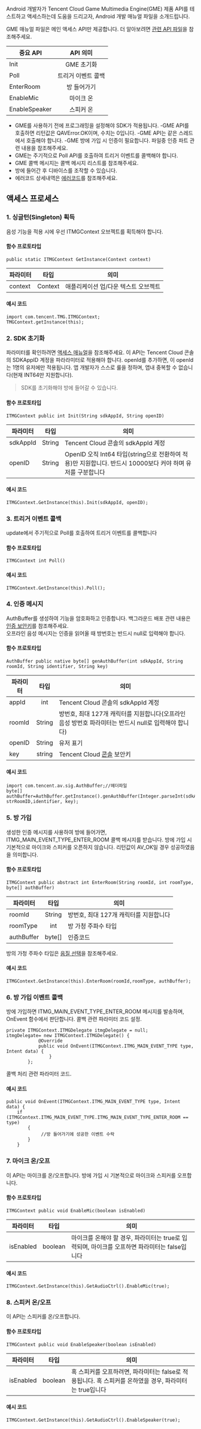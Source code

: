 Android 개발자가 Tencent Cloud Game Multimedia Engine(GME) 제품 API를 테스트하고 액세스하는데 도움을 드리고자, Android 개발 매뉴얼 파일을 소개드립니다. 



GME 매뉴얼 파일은 메인 액세스 API만 제공합니다. 더 알아보려면 [관련 API 파일](https://intl.cloud.tencent.com/document/product/607/15210)을 참조해주세요.

|중요 API     | API 의미|
| ------------- |:-------------:|
|Init    |GME 초기화 |
|Poll    |트리거 이벤트 콜백|
|EnterRoom |방 들어가기  |
|EnableMic |마이크 온 |
|EnableSpeaker|스피커 온 |

>
- GME를 사용하기 전에 프로그래밍을 설정해야 SDK가 적용됩니다.
-GME API를 호출하면 리턴값은 QAVError.OK이며, 수치는 0입니다.
-GME API는 같은 스레드에서 호출해야 합니다.
-GME 방에 가입 시 인증이 필요합니다. 파일중 인증 파트 관련 내용을 참조해주세요.
- GME는 주기적으로 Poll API를 호출하여 트리거 이벤트를 콜백해야 합니다.
- GME 콜백 메시지는 콜백 메시지 리스트를 참조해주세요.
- 방에 들어간 후 디바이스를 조작할 수 있습니다.
- 에러코드 상세내역은 [에러코드](https://intl.cloud.tencent.com/document/product/607/15173)를 참조해주세요.

## 액세스 프로세스

### 1. 싱글턴(Singleton) 획득
음성 기능을 적용 시에 우선 ITMGContext 오브젝트를 획득해야 합니다.
####  함수 프로토타입 

```
public static ITMGContext GetInstance(Context context)
```

|파라미터     | 타입         |의미|
| ------------- |:-------------:|-------------|
| context    |Context |애플리케이션 업/다운 텍스트 오브젝트|


####  예시 코드  

```
import com.tencent.TMG.ITMGContext; 
TMGContext.getInstance(this);
```

### 2. SDK 초기화

파라미터를 확인하려면 [액세스 매뉴얼](https://intl.cloud.tencent.com/document/product/607/10782)을 참조해주세요.
이 API는 Tencent Cloud 콘솔의 SDKAppID 계정을 파라라미터로 적용해야 합니다. openId를 추가하면, 이 openId는 1명의 유저에만 적용됩니다. 앱 개발자가 스스로 룰을 정하며, 앱내 중복할 수 없습니다(현재 INT64만 지원합니다).
>SDK를 초기화해야 방에 들어갈 수 있습니다.
####  함수 프로토타입

```
ITMGContext public int Init(String sdkAppId, String openID)
```

|파라미터     | 타입         |의미|
| ------------- |:-------------:|-------------|
| sdkAppId    |String  |Tencent Cloud 콘솔의 sdkAppId 계정|
| openID    |String  |OpenID 오직 Int64 타입(string으로 전환하여 적용)만 지원합니다. 반드시 10000보다 커야 하며 유저를 구분합니다|

####  예시 코드 


```
ITMGContext.GetInstance(this).Init(sdkAppId, openID);
```
### 3. 트리거 이벤트 콜백
update에서 주기적으로 Poll를 호출하여 트리거 이벤트를 콜백합니다

####  함수 프로토타입

```
ITMGContext int Poll()
```
####  예시 코드
```
ITMGContext.GetInstance(this).Poll();
```

### 4. 인증 메시지
AuthBuffer를 생성하여 기능을 암호화하고 인증합니다. 백그라운드 배포 관련 내용은 [인증 보안키](https://intl.cloud.tencent.com/document/product/607/12218)를 참조해주세요.    
오프라인 음성 메시지는 인증을 읽어올 때 방번호는 반드시 null로 입력해야 합니다.

#### 함수 프로토타입
```
AuthBuffer public native byte[] genAuthBuffer(int sdkAppId, String roomId, String identifier, String key)
```
|파라미터     | 타입         |의미|
| ------------- |:-------------:|-------------|
| appId    |int   |Tencent Cloud 콘솔의 sdkAppId 계정|
| roomId    |String   |방번호, 최대 127개 캐릭터를 지원합니다(오프라인 음성 방번호 파라미터는 반드시 null로 입력해야 합니다)|
| openID    |String |유저 표기|
| key    |string |Tencent Cloud [콘솔](https://console.cloud.tencent.com/gamegme) 보안키|


####  예시 코드  
```
import com.tencent.av.sig.AuthBuffer;//헤더파일
byte[] authBuffer=AuthBuffer.getInstance().genAuthBuffer(Integer.parseInt(sdkAppId), strRoomID,identifier, key);
```


### 5. 방 가입
생성한 인증 메시지를 사용하여 방에 들어가면, ITMG_MAIN_EVENT_TYPE_ENTER_ROOM 콜백 메시지를 받습니다. 방에 가입 시 기본적으로 마이크와 스피커를 오픈하지 않습니다. 리턴값이 AV_OK일 경우 성공하였음을 의미합니다. 

####  함수 프로토타입
```
ITMGContext public abstract int EnterRoom(String roomId, int roomType, byte[] authBuffer)
```
|파라미터     | 타입         |의미|
| ------------- |:-------------:|-------------|
| roomId |String|방번호, 최대 127개 캐릭터를 지원합니다|
| roomType |int|방 가청 주파수 타입|
| authBuffer|byte[]|인증코드|

방의 가청 주파수 타입은 [음질 선택](https://intl.cloud.tencent.com/document/product/607/18522)을 참조해주세요.


####  예시 코드  
```
ITMGContext.GetInstance(this).EnterRoom(roomId,roomType, authBuffer);    
```

### 6. 방 가입 이벤트 콜백
방에 가입하면 ITMG_MAIN_EVENT_TYPE_ENTER_ROOM 메시지를 발송하며, OnEvent 함수에서 판단합니다.
콜백 관련 파라미터 코드 설정.

```
private ITMGContext.ITMGDelegate itmgDelegate = null;
itmgDelegate= new ITMGContext.ITMGDelegate() {
            @Override
 			public void OnEvent(ITMGContext.ITMG_MAIN_EVENT_TYPE type, Intent data) {
                }
        };
```
콜백 처리 관련 파라미터 코드.
####  예시 코드  
```
public void OnEvent(ITMGContext.ITMG_MAIN_EVENT_TYPE type, Intent data) {
	if (ITMGContext.ITMG_MAIN_EVENT_TYPE.ITMG_MAIN_EVENT_TYPE_ENTER_ROOM == type)
        {
           	 //방 들어가기에 성공한 이벤트 수락
        }
	}
```

### 7. 마이크 온/오프
이 API는 마이크를 온/오프합니다. 방에 가입 시 기본적으로 마이크와 스피커를 오프합니다.

####  함수 프로토타입  
```
ITMGContext public void EnableMic(boolean isEnabled)
```
|파라미터     | 타입         |의미|
| ------------- |:-------------:|-------------|
| isEnabled    |boolean     |마이크를 온해야 할 경우, 파라미터는 true로 입력되며, 마이크를 오프하면 파라미터는 false입니다|

####  예시 코드  
```
ITMGContext.GetInstance(this).GetAudioCtrl().EnableMic(true);
```


### 8. 스피커 온/오프
이 API는 스피커를 온/오프합니다.

####  함수 프로토타입  
```
ITMGContext public void EnableSpeaker(boolean isEnabled)
```
|파라미터     | 타입         |의미|
| ------------- |:-------------:|-------------|
| isEnabled    |boolean       |혹 스피커를 오프하려면, 파라미터는 false로 적용됩니다. 혹 스피커를 온하였을 경우, 파라미터는 true입니다|

####  예시 코드  
```
ITMGContext.GetInstance(this).GetAudioCtrl().EnableSpeaker(true);
```

